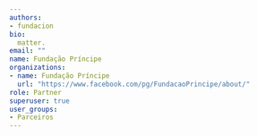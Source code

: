 ```yaml
---
authors:
- fundacion
bio: 
  matter.
email: ""
name: Fundação Príncipe
organizations:
- name: Fundação Príncipe
  url: "https://www.facebook.com/pg/FundacaoPrincipe/about/"
role: Partner
superuser: true
user_groups:
- Parceiros
---
```


